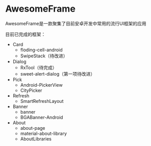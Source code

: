 # AwesomeFrame
AwesomeFrame是一款聚集了目前安卓开发中常用的流行UI框架的应用

目前已完成的框架：  
* Card
	- floding-cell-android
	- SwipeStack（待改进）
* Dialog
	- RxTool（待完成）
	- sweet-alert-dialog（第一项待改进）
* Pick
	- Android-PickerView
	- CityPicker  
* Refresh
	- SmartRefreshLayout  
* Banner
	- banner
	- BGABanner-Android
* About
	- about-page
	- material-about-library
	- AboutLibraries
